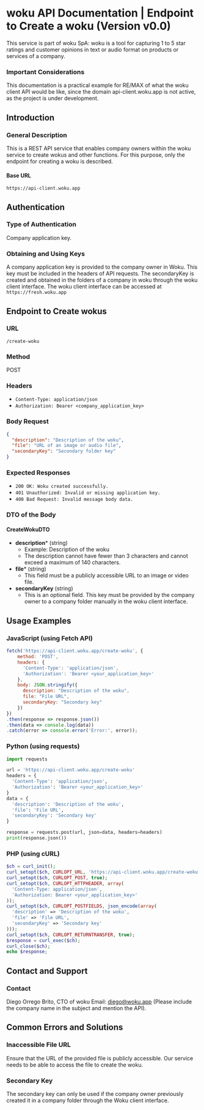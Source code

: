 # woku API Documentation | Endpoint to Create a woku (Version v0.0)

This service is part of woku SpA: woku is a tool for capturing 1 to 5 star ratings and customer opinions in text or audio format on products or services of a company.

### Important Considerations

This documentation is a practical example for RE/MAX of what the woku client API would be like, since the domain api-client.woku.app is not active, as the project is under development.

## Introduction

### General Description
This is a REST API service that enables company owners within the woku service to create wokus and other functions. For this purpose, only the endpoint for creating a woku is described.

#### Base URL
`https://api-client.woku.app`

## Authentication

### Type of Authentication
Company application key.

### Obtaining and Using Keys
A company application key is provided to the company owner in Woku. This key must be included in the headers of API requests.
The secondaryKey is created and obtained in the folders of a company in woku through the woku client interface.
The woku client interface can be accessed at `https://fresh.woku.app`

## Endpoint to Create wokus

### URL
`/create-woku`

### Method
POST

### Headers
- `Content-Type: application/json`
- `Authorization: Bearer <company_application_key>`

### Body Request
```json
{
  "description": "Description of the woku",
  "file": "URL of an image or audio file",
  "secondaryKey": "Secondary folder key"
}
```

### Expected Responses
- `200 OK: Woku created successfully.`
- `401 Unauthorized: Invalid or missing application key.`
- `400 Bad Request: Invalid message body data.`

### DTO of the Body

#### CreateWokuDTO
- **description*** (string)
  - Example: Description of the woku
  - The description cannot have fewer than 3 characters and cannot exceed a maximum of 140 characters.
- **file*** (string)
  - This field must be a publicly accessible URL to an image or video file.
- **secondaryKey** (string)
  - This is an optional field. This key must be provided by the company owner to a company folder manually in the woku client interface.
 
## Usage Examples

### JavaScript (using Fetch API)
```javascript
fetch('https://api-client.woku.app/create-woku', {
    method: 'POST',
    headers: {
      'Content-Type': 'application/json',
      'Authorization': 'Bearer <your_application_key>'
    },
    body: JSON.stringify({
      description: "Description of the woku",
      file: "File URL",
      secondaryKey: "Secondary key"
    })
})
.then(response => response.json())
.then(data => console.log(data))
.catch(error => console.error('Error:', error));
```

### Python (using requests)
```python
import requests

url = 'https://api-client.woku.app/create-woku'
headers = {
  'Content-Type': 'application/json',
  'Authorization': 'Bearer <your_application_key>'
}
data = {
  'description': 'Description of the woku',
  'file': 'File URL',
  'secondaryKey': 'Secondary key'
}

response = requests.post(url, json=data, headers=headers)
print(response.json())
```

### PHP (using cURL)
```php
$ch = curl_init();
curl_setopt($ch, CURLOPT_URL, 'https://api-client.woku.app/create-woku');
curl_setopt($ch, CURLOPT_POST, true);
curl_setopt($ch, CURLOPT_HTTPHEADER, array(
  'Content-Type: application/json',
  'Authorization: Bearer <your_application_key>'
));
curl_setopt($ch, CURLOPT_POSTFIELDS, json_encode(array(
  'description' => 'Description of the woku',
  'file' => 'File URL',
  'secondaryKey' => 'Secondary key'
)));
curl_setopt($ch, CURLOPT_RETURNTRANSFER, true);
$response = curl_exec($ch);
curl_close($ch);
echo $response;
```

## Contact and Support

### Contact
Diego Orrego Brito, CTO of woku
Email: diego@woku.app (Please include the company name in the subject and mention the API).

## Common Errors and Solutions
### Inaccessible File URL
Ensure that the URL of the provided file is publicly accessible. Our service needs to be able to access the file to create the woku.

### Secondary Key
The secondary key can only be used if the company owner previously created it in a company folder through the Woku client interface.










